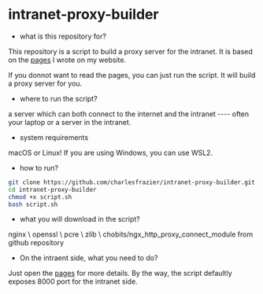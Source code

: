 # intranet-proxy-builder

- what is this repository for?

This repository is a script to build a proxy server for the intranet. It is based on the [pages](https://charlesfrazier.github.io/tech/proxy.html) I wrote on my website.

If you donnot want to read the pages, you can just run the script. It will build a proxy server for you.

- where to run the script?

a server which can both connect to the internet and the intranet ---- often your laptop or a server in the intranet.

- system requirements

macOS or Linux! If you are using Windows, you can use WSL2.

- how to run?

```bash
git clone https://github.com/charlesfrazier/intranet-proxy-builder.git
cd intranet-proxy-builder
chmod +x script.sh
bash script.sh
```

- what you will download in the script?

nginx \ openssl \ pcre \ zlib \ chobits/ngx_http_proxy_connect_module from github repository

- On the intraent side, what you need to do?

Just open the [pages](https://charlesfrazier.github.io/tech/proxy.html) for more details. By the way, the script defaultly exposes 8000 port for the intranet side.
